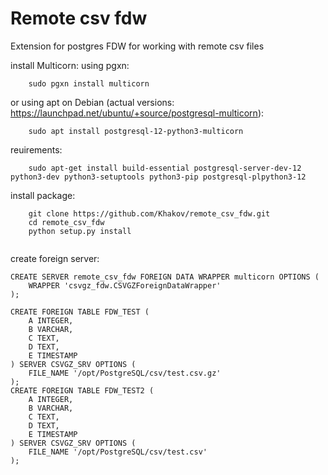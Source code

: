 # Remote csv fdw
Extension for postgres FDW for working with remote csv files

install Multicorn:
using pgxn: 
```buildoutcfg
    sudo pgxn install multicorn
```
or using apt on Debian (actual versions: https://launchpad.net/ubuntu/+source/postgresql-multicorn):
```buildoutcfg
    sudo apt install postgresql-12-python3-multicorn
```
reuirements: 
```buildoutcfg
    sudo apt-get install build-essential postgresql-server-dev-12 python3-dev python3-setuptools python3-pip postgresql-plpython3-12

```
install package:
```buildoutcfg    
    git clone https://github.com/Khakov/remote_csv_fdw.git
    cd remote_csv_fdw
    python setup.py install
    
```


create foreign server:
```
CREATE SERVER remote_csv_fdw FOREIGN DATA WRAPPER multicorn OPTIONS (
    WRAPPER 'csvgz_fdw.CSVGZForeignDataWrapper'
);
```

```
CREATE FOREIGN TABLE FDW_TEST (
    A INTEGER,
    B VARCHAR,
    C TEXT,
    D TEXT,
    E TIMESTAMP
) SERVER CSVGZ_SRV OPTIONS (
    FILE_NAME '/opt/PostgreSQL/csv/test.csv.gz'
);
CREATE FOREIGN TABLE FDW_TEST2 (
    A INTEGER,
    B VARCHAR,
    C TEXT,
    D TEXT,
    E TIMESTAMP
) SERVER CSVGZ_SRV OPTIONS (
    FILE_NAME '/opt/PostgreSQL/csv/test.csv'
);
```